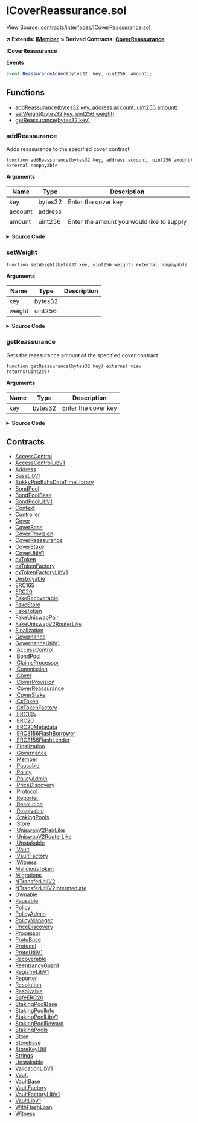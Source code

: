 # ICoverReassurance.sol

View Source: [contracts/interfaces/ICoverReassurance.sol](../contracts/interfaces/ICoverReassurance.sol)

**↗ Extends: [IMember](IMember.md)**
**↘ Derived Contracts: [CoverReassurance](CoverReassurance.md)**

**ICoverReassurance**

**Events**

```js
event ReassuranceAdded(bytes32  key, uint256  amount);
```

## Functions

- [addReassurance(bytes32 key, address account, uint256 amount)](#addreassurance)
- [setWeight(bytes32 key, uint256 weight)](#setweight)
- [getReassurance(bytes32 key)](#getreassurance)

### addReassurance

Adds reassurance to the specified cover contract

```solidity
function addReassurance(bytes32 key, address account, uint256 amount) external nonpayable
```

**Arguments**

| Name        | Type           | Description  |
| ------------- |------------- | -----|
| key | bytes32 | Enter the cover key | 
| account | address |  | 
| amount | uint256 | Enter the amount you would like to supply | 

<details>
	<summary><strong>Source Code</strong></summary>

```javascript
function addReassurance(
    bytes32 key,
    address account,
    uint256 amount
  ) external;
```
</details>

### setWeight

```solidity
function setWeight(bytes32 key, uint256 weight) external nonpayable
```

**Arguments**

| Name        | Type           | Description  |
| ------------- |------------- | -----|
| key | bytes32 |  | 
| weight | uint256 |  | 

<details>
	<summary><strong>Source Code</strong></summary>

```javascript
function setWeight(bytes32 key, uint256 weight) external;
```
</details>

### getReassurance

Gets the reassurance amount of the specified cover contract

```solidity
function getReassurance(bytes32 key) external view
returns(uint256)
```

**Arguments**

| Name        | Type           | Description  |
| ------------- |------------- | -----|
| key | bytes32 | Enter the cover key | 

<details>
	<summary><strong>Source Code</strong></summary>

```javascript
function getReassurance(bytes32 key) external view returns (uint256);
```
</details>

## Contracts

* [AccessControl](AccessControl.md)
* [AccessControlLibV1](AccessControlLibV1.md)
* [Address](Address.md)
* [BaseLibV1](BaseLibV1.md)
* [BokkyPooBahsDateTimeLibrary](BokkyPooBahsDateTimeLibrary.md)
* [BondPool](BondPool.md)
* [BondPoolBase](BondPoolBase.md)
* [BondPoolLibV1](BondPoolLibV1.md)
* [Context](Context.md)
* [Controller](Controller.md)
* [Cover](Cover.md)
* [CoverBase](CoverBase.md)
* [CoverProvision](CoverProvision.md)
* [CoverReassurance](CoverReassurance.md)
* [CoverStake](CoverStake.md)
* [CoverUtilV1](CoverUtilV1.md)
* [cxToken](cxToken.md)
* [cxTokenFactory](cxTokenFactory.md)
* [cxTokenFactoryLibV1](cxTokenFactoryLibV1.md)
* [Destroyable](Destroyable.md)
* [ERC165](ERC165.md)
* [ERC20](ERC20.md)
* [FakeRecoverable](FakeRecoverable.md)
* [FakeStore](FakeStore.md)
* [FakeToken](FakeToken.md)
* [FakeUniswapPair](FakeUniswapPair.md)
* [FakeUniswapV2RouterLike](FakeUniswapV2RouterLike.md)
* [Finalization](Finalization.md)
* [Governance](Governance.md)
* [GovernanceUtilV1](GovernanceUtilV1.md)
* [IAccessControl](IAccessControl.md)
* [IBondPool](IBondPool.md)
* [IClaimsProcessor](IClaimsProcessor.md)
* [ICommission](ICommission.md)
* [ICover](ICover.md)
* [ICoverProvision](ICoverProvision.md)
* [ICoverReassurance](ICoverReassurance.md)
* [ICoverStake](ICoverStake.md)
* [ICxToken](ICxToken.md)
* [ICxTokenFactory](ICxTokenFactory.md)
* [IERC165](IERC165.md)
* [IERC20](IERC20.md)
* [IERC20Metadata](IERC20Metadata.md)
* [IERC3156FlashBorrower](IERC3156FlashBorrower.md)
* [IERC3156FlashLender](IERC3156FlashLender.md)
* [IFinalization](IFinalization.md)
* [IGovernance](IGovernance.md)
* [IMember](IMember.md)
* [IPausable](IPausable.md)
* [IPolicy](IPolicy.md)
* [IPolicyAdmin](IPolicyAdmin.md)
* [IPriceDiscovery](IPriceDiscovery.md)
* [IProtocol](IProtocol.md)
* [IReporter](IReporter.md)
* [IResolution](IResolution.md)
* [IResolvable](IResolvable.md)
* [IStakingPools](IStakingPools.md)
* [IStore](IStore.md)
* [IUniswapV2PairLike](IUniswapV2PairLike.md)
* [IUniswapV2RouterLike](IUniswapV2RouterLike.md)
* [IUnstakable](IUnstakable.md)
* [IVault](IVault.md)
* [IVaultFactory](IVaultFactory.md)
* [IWitness](IWitness.md)
* [MaliciousToken](MaliciousToken.md)
* [Migrations](Migrations.md)
* [NTransferUtilV2](NTransferUtilV2.md)
* [NTransferUtilV2Intermediate](NTransferUtilV2Intermediate.md)
* [Ownable](Ownable.md)
* [Pausable](Pausable.md)
* [Policy](Policy.md)
* [PolicyAdmin](PolicyAdmin.md)
* [PolicyManager](PolicyManager.md)
* [PriceDiscovery](PriceDiscovery.md)
* [Processor](Processor.md)
* [ProtoBase](ProtoBase.md)
* [Protocol](Protocol.md)
* [ProtoUtilV1](ProtoUtilV1.md)
* [Recoverable](Recoverable.md)
* [ReentrancyGuard](ReentrancyGuard.md)
* [RegistryLibV1](RegistryLibV1.md)
* [Reporter](Reporter.md)
* [Resolution](Resolution.md)
* [Resolvable](Resolvable.md)
* [SafeERC20](SafeERC20.md)
* [StakingPoolBase](StakingPoolBase.md)
* [StakingPoolInfo](StakingPoolInfo.md)
* [StakingPoolLibV1](StakingPoolLibV1.md)
* [StakingPoolReward](StakingPoolReward.md)
* [StakingPools](StakingPools.md)
* [Store](Store.md)
* [StoreBase](StoreBase.md)
* [StoreKeyUtil](StoreKeyUtil.md)
* [Strings](Strings.md)
* [Unstakable](Unstakable.md)
* [ValidationLibV1](ValidationLibV1.md)
* [Vault](Vault.md)
* [VaultBase](VaultBase.md)
* [VaultFactory](VaultFactory.md)
* [VaultFactoryLibV1](VaultFactoryLibV1.md)
* [VaultLibV1](VaultLibV1.md)
* [WithFlashLoan](WithFlashLoan.md)
* [Witness](Witness.md)
